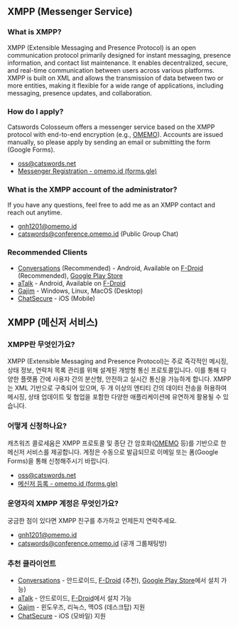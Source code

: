 ## XMPP (Messenger Service)

### What is XMPP?
XMPP (Extensible Messaging and Presence Protocol) is an open communication protocol primarily designed for instant messaging, presence information, and contact list maintenance. It enables decentralized, secure, and real-time communication between users across various platforms. XMPP is built on XML and allows the transmission of data between two or more entities, making it flexible for a wide range of applications, including messaging, presence updates, and collaboration.

### How do I apply?
Catswords Colosseum offers a messenger service based on the XMPP protocol with end-to-end encryption (e.g., [OMEMO](https://conversations.im/omemo/)). Accounts are issued manually, so please apply by sending an email or submitting the form (Google Forms).

* oss@catswords.net
* [Messenger Registration - omemo.id (forms.gle)](https://forms.gle/dPyE1fTm3WFVygN48)

### What is the XMPP account of the administrator?
If you have any questions, feel free to add me as an XMPP contact and reach out anytime.

- [gnh1201@omemo.id](xmpp:gnh1201@omemo.id)
- [catswords@conference.omemo.id](xmpp:catswords@conference.omemo.id?join) (Public Group Chat)

### Recommended Clients
- [Conversations](https://conversations.im/) (Recommended) - Android, Available on [F-Droid](https://f-droid.org/ko/packages/eu.siacs.conversations/) (Recommended), [Google Play Store](https://play.google.com/store/apps/details?id=eu.siacs.conversations)
- [aTalk](https://github.com/cmeng-git/atalk-android) - Android, Available on [F-Droid](https://f-droid.org/ko/packages/org.atalk.android/)
- [Gajim](https://gajim.org/) - Windows, Linux, MacOS (Desktop)
- [ChatSecure](https://chatsecure.org/) - iOS (Mobile)

## XMPP (메신저 서비스)

### XMPP란 무엇인가요?
XMPP (Extensible Messaging and Presence Protocol)는 주로 즉각적인 메시징, 상태 정보, 연락처 목록 관리를 위해 설계된 개방형 통신 프로토콜입니다. 이를 통해 다양한 플랫폼 간에 사용자 간의 분산형, 안전하고 실시간 통신을 가능하게 합니다. XMPP는 XML 기반으로 구축되어 있으며, 두 개 이상의 엔티티 간의 데이터 전송을 허용하여 메시징, 상태 업데이트 및 협업을 포함한 다양한 애플리케이션에 유연하게 활용될 수 있습니다.

### 어떻게 신청하나요?
캐츠워즈 콜로세움은 XMPP 프로토콜 및 종단 간 암호화([OMEMO](https://conversations.im/omemo/) 등)를 기반으로 한 메신저 서비스를 제공합니다. 계정은 수동으로 발급되므로 이메일 또는 폼(Google Forms)을 통해 신청해주시기 바랍니다.

* oss@catswords.net
* [메신저 등록 - omemo.id (forms.gle)](https://forms.gle/dPyE1fTm3WFVygN48)

### 운영자의 XMPP 계정은 무엇인가요?
궁금한 점이 있다면 XMPP 친구를 추가하고 언제든지 연락주세요.

- [gnh1201@omemo.id](xmpp:gnh1201@omemo.id)
- [catswords@conference.omemo.id](xmpp:catswords@conference.omemo.id?join) (공개 그룹채팅방)

### 추천 클라이언트
- [Conversations](https://conversations.im/) - 안드로이드, [F-Droid](https://f-droid.org/ko/packages/eu.siacs.conversations/) (추천), [Google Play Store](https://play.google.com/store/apps/details?id=eu.siacs.conversations)에서 설치 가능)
- [aTalk](https://github.com/cmeng-git/atalk-android) - 안드로이드, [F-Droid](https://f-droid.org/ko/packages/org.atalk.android/)에서 설치 가능
- [Gajim](https://gajim.org/) - 윈도우즈, 리눅스, 맥OS (데스크탑) 지원
- [ChatSecure](https://chatsecure.org/) - iOS (모바일) 지원
